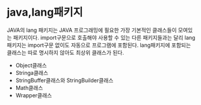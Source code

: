 # java,lang패키지
JAVA의 lang 패키지는 JAVA 프로그래밍에 필요한 가장 기본적인 클래스들이 모여있는 패키지이다. import구문으로 호출해야 사용할 수 있는 다른 패키지들과는 달리 lang패키지는 import구문 없이도 자동으로 프로그램에 포함된다. lang패키지에 포함되는 클래스는 따로 명시하지 않아도 최상위 클래스가 된다.
- Object클래스
- Stringa클래스
- StringBuffer클래스와 StringBuilder클래스
- Math클래스
- Wrapper클래스
